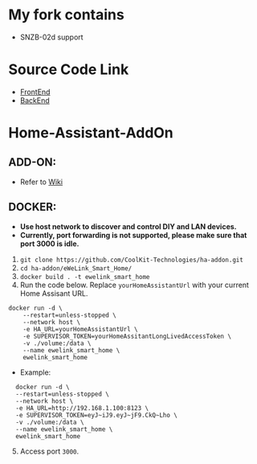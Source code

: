 # My fork contains
-   SNZB-02d support

# Source Code Link

-   [FrontEnd](https://github.com/CoolKit-Technologies/ha-addon-frontEnd)
-   [BackEnd](https://github.com/CoolKit-Technologies/ha-addon-backEnd)

# Home-Assistant-AddOn

## ADD-ON:

-   Refer to [Wiki](https://bit.ly/eWeLinkaddon)

## DOCKER:

-   **Use host network to discover and control DIY and LAN devices.**
-   **Currently, port forwarding is not supported, please make sure that port 3000 is idle.**

1. `git clone https://github.com/CoolKit-Technologies/ha-addon.git`
2. `cd ha-addon/eWeLink_Smart_Home/`
3. `docker build . -t ewelink_smart_home`
4. Run the code below. Replace `yourHomeAssistantUrl` with your current Home Assisant URL.

```
docker run -d \
    --restart=unless-stopped \
    --network host \
    -e HA_URL=yourHomeAssistantUrl \
    -e SUPERVISOR_TOKEN=yourHomeAssitantLongLivedAccessToken \
    -v ./volume:/data \
    --name ewelink_smart_home \
    ewelink_smart_home
```

-   Example:

```
  docker run -d \
  --restart=unless-stopped \
  --network host \
  -e HA_URL=http://192.168.1.100:8123 \
  -e SUPERVISOR_TOKEN=eyJ~iJ9.eyJ~jF9.CkQ~Lho \
  -v ./volume:/data \
  --name ewelink_smart_home \
  ewelink_smart_home
```

5. Access port `3000`.

